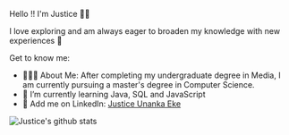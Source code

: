 Hello !! I'm Justice 👋🏾

I love exploring and am always eager to broaden my knowledge with new experiences 🌱

Get to know me: 
- 👩🏾‍🎓 About Me: After completing my undergraduate degree in Media, I am currently pursuing a master's degree in Computer Science. 
- 🌱 I’m currently learning Java, SQL and JavaScript 
- 🤗 Add me on LinkedIn: [Justice Unanka Eke](https://www.linkedin.com/in/justiceunanka/)
  
  




![Justice's github stats](https://github-readme-stats.vercel.app/api?username=jdiva1234&show_icons=true)








                                                                                                                                                                   
